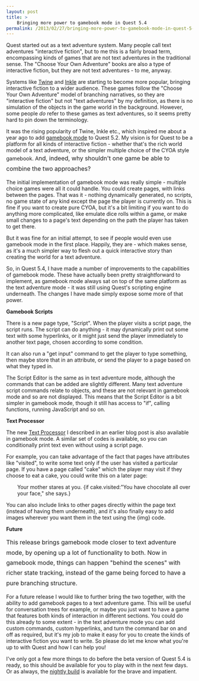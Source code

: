 ```yaml
---
layout: post
title: >
    Bringing more power to gamebook mode in Quest 5.4
permalink: /2013/02/27/bringing-more-power-to-gamebook-mode-in-quest-5-4/
---
```

Quest started out as a text adventure system. Many people call text adventures "interactive fiction", but to me this is a fairly broad term, encompassing kinds of games that are not text adventures in the traditional sense. The "Choose Your Own Adventure" books are also a type of interactive fiction, but they are not text adventures - to me, anyway.

Systems like <a href="http://www.gimcrackd.com/etc/src/">Twine</a> and <a href="http://www.inklestudios.com/">Inkle</a> are starting to become more popular, bringing interactive fiction to a wider audience. These games follow the "Choose Your Own Adventure" model of branching narratives, so they are "interactive fiction" but not "text adventures" by my definition, as there is no simulation of the objects in the game world in the background. However, some people <em>do</em> refer to these games as text adventures, so it seems pretty hard to pin down the terminology.

It was the rising popularity of Twine, Inkle etc., which inspired me about a year ago to add <a title="Gamebook mode (&quot;Choose Your Own Adventure&quot;) in Quest 5.2" href="http://blog.textadventures.co.uk/2012/01/16/gamebook-mode-choose-your-own-adventure-in-quest-5-2/">gamebook mode</a> to Quest 5.2. My vision is for Quest to be a platform for all kinds of interactive fiction - whether that's the rich world model of a text adventure, or the simpler multiple choice of the CYOA style gamebook. A<span style="line-height:1.714285714;font-size:1rem;">nd, indeed, why shouldn't one game be able to combine the two approaches?</span>

The initial implementation of gamebook mode was really simple - multiple choice games were all it could handle. You could create pages, with links between the pages. That was it - nothing dynamically generated, no scripts, no game state of any kind except the page the player is currently on. This is fine if you want to create pure CYOA, but it's a bit limiting if you want to do anything more complicated, like emulate dice rolls within a game, or make small changes to a page's text depending on the path the player has taken to get there.

But it was fine for an initial attempt, to see if people would even use gamebook mode in the first place. Happily, they are - which makes sense, as it's a much simpler way to flesh out a quick interactive story than creating the world for a text adventure.

So, in Quest 5.4, I have made a number of improvements to the capabilities of gamebook mode. These have actually been pretty straightforward to implement, as gamebook mode always sat on top of the same platform as the text adventure mode - it was still using Quest's scripting engine underneath. The changes I have made simply expose some more of that power.

<strong>Gamebook Scripts</strong>

There is a new page type, "Script". When the player visits a script page, the script runs. The script can do anything - it may dynamically print out some text with some hyperlinks, or it might just send the player immediately to another text page, chosen according to some condition.

It can also run a "get input" command to get the player to type something, then maybe store that in an attribute, or send the player to a page based on what they typed in.

The Script Editor is the same as in text adventure mode, although the commands that can be added are slightly different. Many text adventure script commands relate to objects, and these are not relevant in gamebook mode and so are not displayed. This means that the Script Editor is a bit simpler in gamebook mode, though it still has access to "if", calling functions, running JavaScript and so on.

<strong>Text Processor</strong>

The new <a title="Quest 5.4 Text Processor – easier adaptive text and links" href="http://blog.textadventures.co.uk/2013/02/27/quest-5-4-text-processor-easier-adaptive-text-and-links/">Text Processor</a> I described in an earlier blog post is also available in gamebook mode. A similar set of codes is available, so you can conditionally print text even without using a script page.

For example, you can take advantage of the fact that pages have attributes like "visited", to write some text only if the user has visited a particular page. If you have a page called "cake" which the player may visit if they choose to eat a cake, you could write this on a later page:
<p style="padding-left:30px;">Your mother stares at you. {if cake.visited:"You have chocolate all over your face," she says.}</p>
You can also include links to other pages directly within the page text (instead of having them underneath), and it's also finally easy to add images wherever you want them in the text using the {img} code.

<strong>Future</strong>

<span style="line-height:1.714285714;font-size:1rem;">This release brings gamebook mode closer to text adventure mode, by opening up a lot of functionality to both. Now in gamebook mode, things can happen "behind the scenes" with richer state tracking, instead of the game being forced to have a pure branching structure.</span>

For a future release I would like to further bring the two together, with the ability to add gamebook pages to a text adventure game. This will be useful for conversation trees for example, or maybe you just want to have a game that features both kinds of interaction in different sections. You could do this already to some extent - in the text adventure mode you can add custom commands, custom hyperlinks, and turn the command bar on and off as required, but it's my job to make it easy for you to create the kinds of interactive fiction you want to write. So please do let me know what you're up to with Quest and how I can help you!

I've only got a few more things to do before the beta version of Quest 5.4 is ready, so this should be available for you to play with in the next few days. Or as always, the <a href="http://quest.codeplex.com/releases/view/82308">nightly build</a> is available for the brave and impatient.